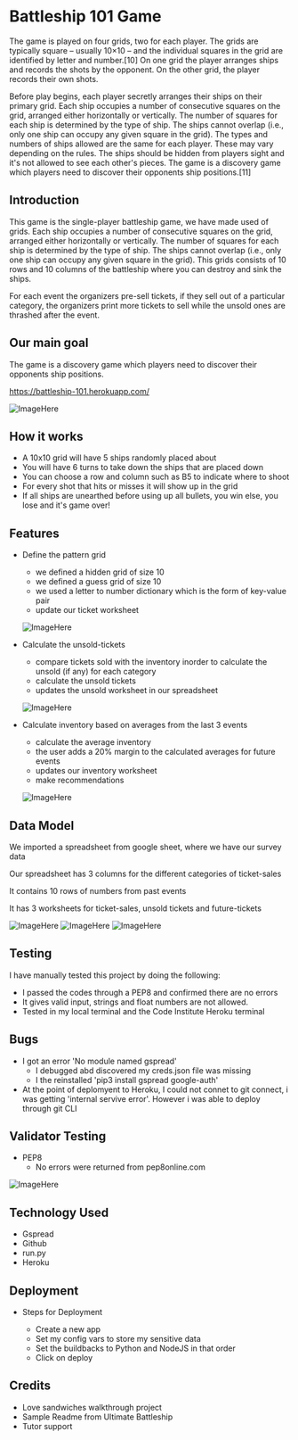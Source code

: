 # Battleship 101 Game 

The game is played on four grids, two for each player. The grids are typically square – usually 10×10 – and the individual squares in the grid are identified by letter and number.[10] On one grid the player arranges ships and records the shots by the opponent. On the other grid, the player records their own shots.

Before play begins, each player secretly arranges their ships on their primary grid. Each ship occupies a number of consecutive squares on the grid, arranged either horizontally or vertically. The number of squares for each ship is determined by the type of ship. The ships cannot overlap (i.e., only one ship can occupy any given square in the grid). The types and numbers of ships allowed are the same for each player. These may vary depending on the rules. The ships should be hidden from players sight and it's not allowed to see each other's pieces. The game is a discovery game which players need to discover their opponents ship positions.[11]

## Introduction
This game is the single-player battleship game, we have made used of grids. Each ship occupies a number of consecutive squares on the grid, arranged either horizontally or vertically. The number of squares for each ship is determined by the type of ship. The ships cannot overlap (i.e., only one ship can occupy any given square in the grid). This grids consists of 10 rows and 10 columns of the battleship where you can destroy and sink the ships.

<p>For each event the organizers pre-sell tickets, if they sell out of a particular category, the organizers print more tickets to sell while the unsold ones are thrashed after the event.</p>

## Our main goal
The game is a discovery game which players need to discover their opponents ship positions.

https://battleship-101.herokuapp.com/

![ImageHere](./docs/features/am_iresponsive.png)

## How it works
<ul>
<li>
 A 10x10 grid will have 5 ships randomly placed about
</li>
<li>
You will have 6 turns to take down the ships that are placed down
</li>
<li>
You can choose a row and column such as B5 to indicate where to shoot
</li>
<li>
For every shot that hits or misses it will show up in the grid
</li>
<li>
If all ships are unearthed before using up all bullets, you win else, you lose and it's game over!
</li>
</ul>

## Features
<ul>
    <li>Define the pattern grid
    </li>
        <ul>
        <li>we defined a hidden grid of size 10
        </li>
        <li>we defined a guess grid of size 10
        </li>
        <li>we used a letter to number dictionary which is the form of key-value pair
        </li>
        <li>update our ticket worksheet
        </li>
        </ul>

![ImageHere](./docs/features/request_ticket.png)

   <li>Calculate the unsold-tickets
    </li>
        <ul>
        <li>compare tickets sold with the inventory inorder to calculate the unsold (if any) for each category
        </li>
        <li>calculate the unsold tickets
        </li>
        <li>updates the unsold worksheet in our spreadsheet
        </li>
        </ul>

![ImageHere](./docs/features/unsold_ticket.png)

<li>Calculate inventory based on averages from the last 3 events
</li>
    <ul>
    <li>calculate the average inventory
    </li>
    <li>the user adds a 20% margin to the calculated averages for future events
    </li>
    <li>updates our inventory worksheet
    </li>
    <li>make recommendations
    </li>
    </ul>

![ImageHere](./docs/features/inventory_ticket.png)
    
</ul>


## Data Model
<p> We imported a spreadsheet from google sheet, where we have our survey data </p>
<p>Our spreadsheet has 3 columns for the different categories of ticket-sales</p>
<p>It contains 10 rows of numbers from past events</p>
<p>It has 3 worksheets for ticket-sales, unsold tickets and future-tickets </p>

![ImageHere](./docs/features/ticket.png)
![ImageHere](./docs/features/unsold.png)
![ImageHere](./docs/features/inventory.png)

## Testing
I have manually tested this project by doing the following:
<ul>
<li>I passed the codes through a PEP8 and confirmed there are no errors
</li>
<li>It gives valid input, strings and float numbers are not allowed.
</li>
<li>Tested in my local terminal and the Code Institute Heroku terminal
</li>
</ul>

## Bugs
<ul>
    <li> I got an error 'No module named gspread'
        <ul>
        <li>I debugged abd discovered my creds.json file was missing
        </li>
        <li>I the reinstalled 'pip3 install gspread google-auth'
        </li>
        </ul>
    </li>
    <li>At the point of deplomyent to Heroku, I could not connet to git connect, i was getting 'internal servive error'. However i was able to deploy through git CLI
    </li>
</ul>

## Validator Testing
<ul>
<li>PEP8
    <ul>
    <li>No errors were returned from pep8online.com
    </li>
    </ul>
</li>
</ul>

![ImageHere](./docs/features/peponline_result.png)

## Technology Used
<ul>
    <li>Gspread
    </li>
    <li>Github
    </li>
    <li>run.py
    </li>
    <li>Heroku
    </li>
</ul>

## Deployment
<ul>
<li> Steps for Deployment
</li>
    <ul>
    <li>Create a new app
    </li>
    <li>Set my config vars to store my sensitive data
    </li>
    <li>Set the buildbacks to Python and NodeJS in that order
    </li>
    <li>Click on deploy
    </li>
    </ul>
</ul>



## Credits
<ul>
<li>Love sandwiches walkthrough project
</li>
<li>Sample Readme from Ultimate Battleship
</li>
<li>Tutor support
</li>
</ul>